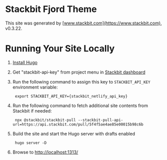 # Stackbit Fjord Theme

This site was generated by [www.stackbit.com](https://www.stackbit.com), v0.3.22.

# Running Your Site Locally

1. [Install Hugo](https://gohugo.io/getting-started/quick-start/#step-1-install-hugo)

1. Get "stackbit-api-key" from project menu in [Stackbit dashboard](https://app.stackbit.com/dashboard)

1. Run the following command to assign this key to `STACKBIT_API_KEY` environment variable:

        export STACKBIT_API_KEY={stackbit_netlify_api_key}

1. Run the following command to fetch additional site contents from Stackbit if needed:

        npx @stackbit/stackbit-pull --stackbit-pull-api-url=https://api.stackbit.com/pull/5f4f5ae4ae85e00015b98c6b

1. Build the site and start the Hugo server with drafts enabled

        hugo server -D

1. Browse to [http://localhost:1313/](http://localhost:1313/)
